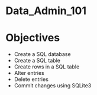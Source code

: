 # Data_Admin_101

# Objectives
- Create a SQL database 
- Create a SQL table 
- Create rows in a SQL table 
- Alter entries 
- Delete entries 
- Commit changes using SQLite3

